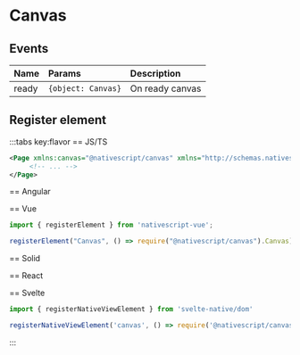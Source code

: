 # Canvas






## Events

| Name  | Params             | Description     |
| :---- | :----------------- | :-------------- |
| ready | `{object: Canvas}` | On ready canvas |

## Register element

:::tabs key:flavor
== JS/TS

```xml
<Page xmlns:canvas="@nativescript/canvas" xmlns="http://schemas.nativescript.org/tns.xsd">
     <!-- ... -->
</Page>
```

== Angular


== Vue

```ts
import { registerElement } from 'nativescript-vue';

registerElement("Canvas", () => require("@nativescript/canvas").Canvas)
```

== Solid


== React


== Svelte

```ts
import { registerNativeViewElement } from 'svelte-native/dom'

registerNativeViewElement('canvas', () => require('@nativescript/canvas').Canvas)
```

:::

